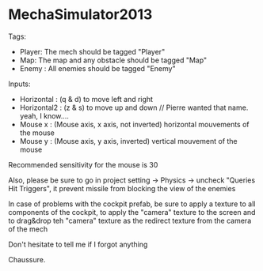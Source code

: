 # MechaSimulator2013

Tags:
- Player: The mech should be tagged "Player"
- Map: The map and any obstacle should be tagged "Map"
- Enemy : All enemies should be tagged "Enemy"

Inputs:
- Horizontal : (q & d) to move left and right
- Horizontal2 : (z & s) to move up and down // Pierre wanted that name. yeah, I know....
- Mouse x : (Mouse axis, x axis, not inverted) horizontal mouvements of the mouse
- Mouse y : (Mouse axis, y axis, inverted) vertical mouvement of the mouse

Recommended sensitivity for the mouse is 30

Also, please be sure to go in project setting -> Physics -> uncheck "Queries Hit Triggers", it prevent 
missile from blocking the view of the enemies

In case of problems with the cockpit prefab, be sure to apply a texture to all components of the cockpit, 
to apply the "camera" texture to the screen and to drag&drop teh "camera" texture as the redirect texture
from the camera of the mech

Don't hesitate to tell me if I forgot anything

Chaussure.
